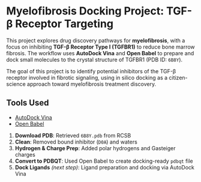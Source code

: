 # Myelofibrosis Docking Project: TGF-β Receptor Targeting

This project explores drug discovery pathways for **myelofibrosis**, with a focus on inhibiting **TGF-β Receptor Type I (TGFBR1)** to reduce bone marrow fibrosis. The workflow uses **AutoDock Vina** and **Open Babel** to prepare and dock small molecules to the crystal structure of TGFBR1 (PDB ID: `6B8Y`).

The goal of this project is to identify potential inhibitors of the TGF-β receptor involved in fibrotic signaling, using in silico docking as a citizen-science approach toward myelofibrosis treatment discovery.

## Tools Used
- [AutoDock Vina](http://vina.scripps.edu/)
- [Open Babel](https://openbabel.org/wiki/Main_Page)

1. **Download PDB**: Retrieved `6B8Y.pdb` from RCSB
2. **Clean**: Removed bound inhibitor (`D0A`) and waters
3. **Hydrogen & Charge Prep**: Added polar hydrogens and Gasteiger charges
4. **Convert to PDBQT**: Used Open Babel to create docking-ready `pdbqt` file
5. **Dock Ligands** *(next step)*: Ligand preparation and docking via AutoDock Vina
